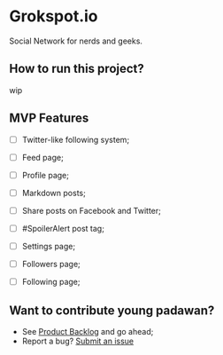 # Grokspot.io

Social Network for nerds and geeks.

## How to run this project?
wip

## MVP Features
- [ ] Twitter-like following system;
- [ ] Feed page;
- [ ] Profile page;
- [ ] Markdown posts;
- [ ] Share posts on Facebook and Twitter;
- [ ] #SpoilerAlert post tag;
- [ ] Settings page;
- [ ] Followers page;
- [ ] Following page;


## Want to contribute young padawan?
- See [Product Backlog](https://trello.com/b/ffyjnJXC/grokspot-io) and go ahead;
- Report a bug? [Submit an issue](https://github.com/nandosousafr/nerd-power-rails/issues)

